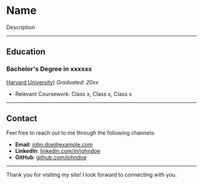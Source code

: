 # Name
Description

---

## Education

### Bachelor's Degree  in xxxxxx
[Harvard University](https://www.universitywebsite.com](https://college.harvard.edu/)))  
*Graduated: 20xx*

- Relevant Coursework: Class x, Class x, Class x

---

## Contact

Feel free to reach out to me through the following channels:

- **Email**: [john.doe@example.com](mailto:john.doe@example.com)
- **LinkedIn**: [linkedin.com/in/johndoe](https://www.linkedin.com/in/johndoe)
- **GitHub**: [github.com/johndoe](https://github.com/johndoe)

---

Thank you for visiting my site! I look forward to connecting with you.
